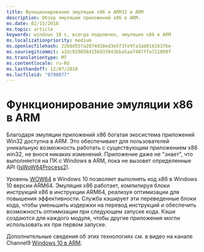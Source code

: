 ```yaml
---
title: Функционирование эмуляции x86 и ARM32 в ARM
description: Обзор эмуляции приложений x86 в ARM.
ms.date: 02/15/2018
ms.topic: article
keywords: windows 10 s, всегда подключен, эмуляция x86 в ARM
ms.localizationpriority: medium
ms.openlocfilehash: 22b8d55fa2074d18ed3e5f3fe9fa3ab8161637be
ms.sourcegitcommit: a3dc929858415b933943bba5aa7487ffa721899f
ms.translationtype: MT
ms.contentlocale: ru-RU
ms.lasthandoff: 12/07/2018
ms.locfileid: "8798877"
---
```

# <a name="how-x86-emulation-works-on-arm"></a>Функционирование эмуляции x86 в ARM
Благодаря эмуляции приложений x86 богатая экосистема приложений Win32 доступна в ARM. Это обеспечивает для пользователей уникальную возможность работать с существующим приложением x86 win32, не внося никаких изменений. Приложение даже не "знает", что выполняется на ПК с Windows в ARM, пока не вызовет определенные API ([IsWoW64Process2](https://msdn.microsoft.com/en-us/library/windows/desktop/mt804318.aspx)).

Уровень [WOW64](https://msdn.microsoft.com/en-us/library/windows/desktop/aa384249(v=vs.85).aspx) в Windows 10 позволяет выполнять код x86 в Windows 10 версии ARM64. Эмуляция x86 работает, компилируя блоки инструкций x86 в инструкции ARM64, реализуя оптимизации для повышения эффективности. Служба кэширует эти переведенные блоки кода, чтобы уменьшить издержки на перевод инструкций и обеспечить возможность оптимизации при следующем запуске кода. Кэши создаются для каждого модуля, чтобы другие приложения могли использовать их при первом запуске. 

Дополнительные сведения об этих технологиях см. в видео на канале Channel9 [Windows 10 в ARM](https://channel9.msdn.com/Events/Build/2017/P4171). 